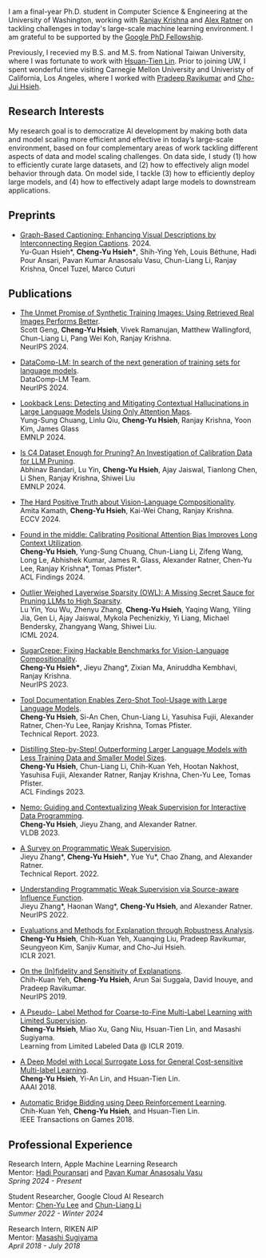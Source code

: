 I am a final-year Ph.D. student in Computer Science & Engineering at the University of Washington, working with [Ranjay Krishna](http://ranjaykrishna.com/index.html) and [Alex Ratner](https://ajratner.github.io/) on tackling challenges in today's large-scale machine learning environment. I am grateful to be supported by the [Google PhD Fellowship](https://research.google/programs-and-events/phd-fellowship/recipients/?filtertab=2024).

Previously, I recevied my B.S. and M.S. from National Taiwan University, where I was fortunate to work with [Hsuan-Tien Lin](https://www.csie.ntu.edu.tw/~htlin/). Prior to joining UW, I spent wonderful time visiting Carnegie Mellon University and Univeristy of California, Los Angeles, where I worked with [Pradeep Ravikumar](https://www.cs.cmu.edu/~pradeepr/) and [Cho-Jui Hsieh](https://web.cs.ucla.edu/~chohsieh/).


## Research Interests
My research goal is to democratize AI development by making both data and model scaling more
efficient and effective in today’s large-scale environment, based on four complementary areas of work
tackling different aspects of data and model scaling challenges. On data side, I study (1) how to
efficiently curate large datasets, and (2) how to effectively align model behavior through data. On
model side, I tackle (3) how to efficiently deploy large models, and (4) how to effectively adapt large
models to downstream applications.

## Preprints
- [Graph-Based Captioning: Enhancing Visual Descriptions by Interconnecting Region Captions](https://arxiv.org/abs/2407.06723). 2024.
<br> Yu-Guan Hsieh\*, **Cheng-Yu Hsieh\***, Shih-Ying Yeh, Louis Béthune, Hadi Pour Ansari, Pavan Kumar Anasosalu Vasu, Chun-Liang Li, Ranjay Krishna, Oncel Tuzel, Marco Cuturi


## Publications
- [The Unmet Promise of Synthetic Training Images: Using Retrieved Real Images Performs Better](https://arxiv.org/abs/2406.05184).
<br>Scott Geng, **Cheng-Yu Hsieh**, Vivek Ramanujan, Matthew Wallingford, Chun-Liang Li, Pang Wei Koh, Ranjay Krishna.
<br>NeurIPS 2024.

- [DataComp-LM: In search of the next generation of training sets for language models](https://arxiv.org/abs/2406.11794).
<br> DataComp-LM Team.
<br>NeurIPS 2024.

- [Lookback Lens: Detecting and Mitigating Contextual Hallucinations in Large Language Models Using Only Attention Maps](https://arxiv.org/abs/2407.07071).
<br> Yung-Sung Chuang, Linlu Qiu, **Cheng-Yu Hsieh**, Ranjay Krishna, Yoon Kim, James Glass
<br>EMNLP 2024.

- [Is C4 Dataset Enough for Pruning? An Investigation of Calibration Data for LLM Pruning]().
<br> Abhinav Bandari, Lu Yin, **Cheng-Yu Hsieh**, Ajay Jaiswal, Tianlong Chen, Li Shen, Ranjay Krishna, Shiwei Liu
<br>EMNLP 2024.

- [The Hard Positive Truth about Vision-Language Compositionality]().
<br>Amita Kamath, **Cheng-Yu Hsieh**, Kai-Wei Chang, Ranjay Krishna.
<br>ECCV 2024.
  
- [Found in the middle: Calibrating Positional Attention Bias Improves Long Context Utilization](https://arxiv.org/abs/2406.16008).
<br>**Cheng-Yu Hsieh**, Yung-Sung Chuang, Chun-Liang Li, Zifeng Wang, Long Le, Abhishek Kumar, James R. Glass, Alexander Ratner, Chen-Yu Lee, Ranjay Krishna\*, Tomas Pfister\*.
<br>ACL Findings 2024.

- [Outlier Weighed Layerwise Sparsity (OWL): A Missing Secret Sauce for Pruning LLMs to High Sparsity](https://arxiv.org/abs/2310.05175).
<br>Lu Yin, You Wu, Zhenyu Zhang, **Cheng-Yu Hsieh**, Yaqing Wang, Yiling Jia, Gen Li, Ajay Jaiswal, Mykola Pechenizkiy, Yi Liang, Michael Bendersky, Zhangyang Wang, Shiwei Liu.
<br>ICML 2024.

- [SugarCrepe: Fixing Hackable Benchmarks for Vision-Language Compositionality](https://arxiv.org/abs/2306.14610).
<br>**Cheng-Yu Hsieh\***, Jieyu Zhang\*, Zixian Ma, Aniruddha Kembhavi, Ranjay Krishna.
<br>NeurIPS 2023.

- [Tool Documentation Enables Zero-Shot Tool-Usage with Large Language Models](https://arxiv.org/abs/2308.00675).
<br>**Cheng-Yu Hsieh**, Si-An Chen, Chun-Liang Li, Yasuhisa Fujii, Alexander Ratner, Chen-Yu Lee, Ranjay Krishna, Tomas Pfister.
<br> Technical Report. 2023.

- [Distilling Step-by-Step! Outperforming Larger Language Models with Less Training Data and Smaller Model Sizes](https://arxiv.org/abs/2305.02301).
<br>**Cheng-Yu Hsieh**, Chun-Liang Li, Chih-Kuan Yeh, Hootan Nakhost, Yasuhisa Fujii, Alexander Ratner, Ranjay Krishna, Chen-Yu Lee, Tomas Pfister.
<br>ACL Findings 2023.

-  [Nemo: Guiding and Contextualizing Weak Supervision for Interactive Data Programming](https://arxiv.org/abs/2203.01382).
<br>**Cheng-Yu Hsieh**, Jieyu Zhang, and Alexander Ratner.
<br>VLDB 2023.

- [A Survey on Programmatic Weak Supervision](https://arxiv.org/abs/2202.05433).
<br>Jieyu Zhang\*, **Cheng-Yu Hsieh\***, Yue Yu\*, Chao Zhang, and Alexander Ratner.
<br> Technical Report. 2022.

- [Understanding Programmatic Weak Supervision via Source-aware Influence Function](https://arxiv.org/abs/2205.12879).
<br>Jieyu Zhang\*, Haonan Wang\*, **Cheng-Yu Hsieh**, and Alexander Ratner.
<br>NeurIPS 2022.

- [Evaluations and Methods for Explanation through Robustness Analysis](https://arxiv.org/abs/2006.00442).
<br>**Cheng-Yu Hsieh**, Chih-Kuan Yeh, Xuanqing Liu, Pradeep Ravikumar, Seungyeon Kim, Sanjiv Kumar, and Cho-Jui Hsieh. 
<br>ICLR 2021.

- [On the (In)fidelity and Sensitivity of Explanations](https://arxiv.org/abs/1901.09392).
<br> Chih-Kuan Yeh, **Cheng-Yu Hsieh**, Arun Sai Suggala, David Inouye, and Pradeep Ravikumar. 
<br>NeurIPS 2019.

- [A Pseudo- Label Method for Coarse-to-Fine Multi-Label Learning with Limited Supervision](https://openreview.net/forum?id=rylVYjqHdN).
<br>**Cheng-Yu Hsieh**, Miao Xu, Gang Niu, Hsuan-Tien Lin, and Masashi Sugiyama.
<br>Learning from Limited Labeled Data @ ICLR 2019.

- [A Deep Model with Local Surrogate Loss for General Cost-sensitive Multi-label Learning](https://ojs.aaai.org/index.php/AAAI/article/view/11816).
<br>**Cheng-Yu Hsieh**, Yi-An Lin, and Hsuan-Tien Lin.
<br>AAAI 2018.

- [Automatic Bridge Bidding using Deep Reinforcement Learning](https://www.csie.ntu.edu.tw/~htlin/paper/doc/bridgedrl.pdf).
<br>Chih-Kuan Yeh, **Cheng-Yu Hsieh**, and Hsuan-Tien Lin.
<br>IEEE Transactions on Games 2018.


## Professional Experience
Research Intern, Apple Machine Learning Research
<br>Mentor: [Hadi Pouransari](https://www.linkedin.com/in/pouransari/) and [Pavan Kumar Anasosalu Vasu](https://scholar.google.com/citations?user=F3KISxoAAAAJ&hl=en)
<br>*Spring 2024 - Present*

Student Researcher, Google Cloud AI Research
<br>Mentor: [Chen-Yu Lee](https://chl260.github.io/) and [Chun-Liang Li](https://chunliangli.github.io/)
<br>*Summer 2022 - Winter 2024*

Research Intern, RIKEN AIP
<br>Mentor: [Masashi Sugiyama](http://www.ms.k.u-tokyo.ac.jp/sugi/)
<br>*April 2018 - July 2018*

